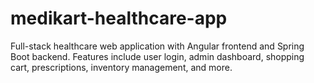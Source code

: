 # medikart-healthcare-app
Full-stack healthcare web application with Angular frontend and Spring Boot backend. Features include user login, admin dashboard, shopping cart, prescriptions, inventory management, and more.
